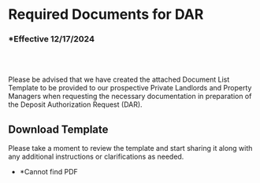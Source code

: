# Required Documents for DAR

### \*Effective 12/17/2024

<br></br>

Please be advised that we have created the attached Document List Template to be provided to our prospective
Private Landlords and Property Managers when requesting the necessary documentation in preparation of the
Deposit Authorization Request (DAR).

## Download Template

Please take a moment to review the template and start sharing it along with any additional instructions or
clarifications as needed.

- \*Cannot find PDF
